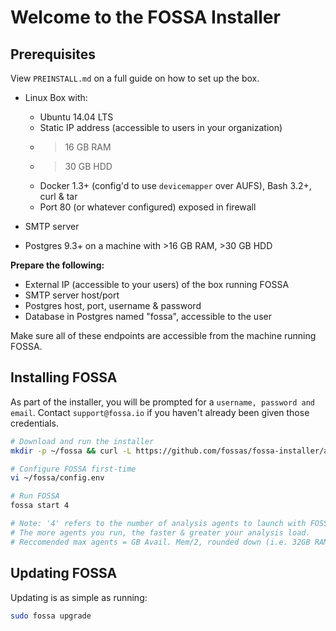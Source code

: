 # Welcome to the FOSSA Installer

## Prerequisites

View `PREINSTALL.md` on a full guide on how to set up the box.

- Linux Box with:
    - Ubuntu 14.04 LTS
    - Static IP address (accessible to users in your organization)
    - >16 GB RAM
    - >30 GB HDD
    - Docker 1.3+ (config'd to use `devicemapper` over AUFS), Bash 3.2+, curl & tar 
    - Port 80 (or whatever configured) exposed in firewall

- SMTP server 

- Postgres 9.3+ on a machine with >16 GB RAM, >30 GB HDD


**Prepare the following:**

- External IP (accessible to your users) of the box running FOSSA
- SMTP server host/port
- Postgres host, port, username & password
- Database in Postgres named "fossa", accessible to the user

Make sure all of these endpoints are accessible from the machine running FOSSA.

## Installing FOSSA

As part of the installer, you will be prompted for a `username, password and email`.  Contact `support@fossa.io` if you haven't already been given those credentials.

```bash
# Download and run the installer
mkdir -p ~/fossa && curl -L https://github.com/fossas/fossa-installer/archive/v0.0.5.tar.gz | tar -zxv -C ~/fossa --strip-components=1 && chmod a+x ~/fossa/boot.sh && ln -sf ~/fossa/boot.sh /usr/local/bin/fossa && fossa init

# Configure FOSSA first-time
vi ~/fossa/config.env

# Run FOSSA 
fossa start 4

# Note: '4' refers to the number of analysis agents to launch with FOSSA.  
# The more agents you run, the faster & greater your analysis load.
# Reccomended max agents = GB Avail. Mem/2, rounded down (i.e. 32GB RAM/2 = 16 agents)
```

## Updating FOSSA

Updating is as simple as running:

```bash
sudo fossa upgrade
```